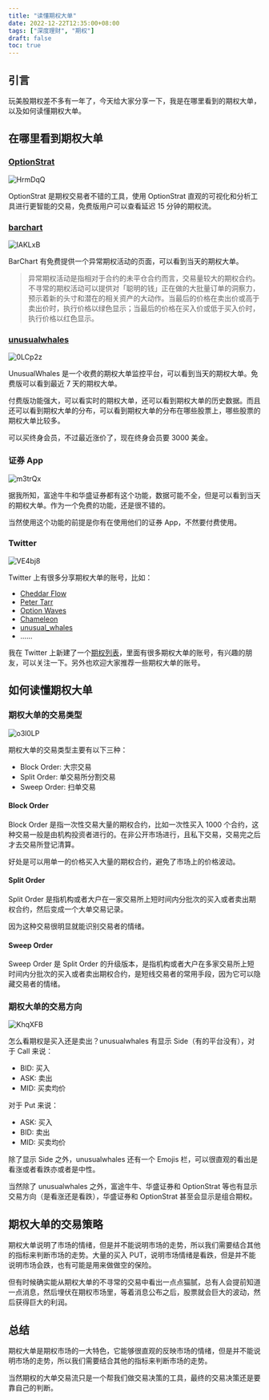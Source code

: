 ```yaml
---
title: "读懂期权大单"
date: 2022-12-22T12:35:00+08:00
tags: ["深度理财", "期权"]
draft: false
toc: true
---
```


## 引言

玩美股期权差不多有一年了，今天给大家分享一下，我是在哪里看到的期权大单，以及如何读懂期权大单。

## 在哪里看到期权大单

### [OptionStrat](https://optionstrat.com/flow/live)

![HrmDqQ](https://img.forecho.com/HrmDqQ.png)

OptionStrat 是期权交易者不错的工具，使用 OptionStrat 直观的可视化和分析工具进行更智能的交易，免费版用户可以查看延迟 15 分钟的期权流。

### [barchart](https://www.barchart.com/options/unusual-activity)

<!--more-->

![IAKLxB](https://img.forecho.com/IAKLxB.png)

BarChart 有免费提供一个异常期权活动的页面，可以看到当天的期权大单。

> 异常期权活动是指相对于合约的未平仓合约而言，交易量较大的期权合约。不寻常的期权活动可以提供对「聪明的钱」正在做的大批量订单的洞察力，预示着新的头寸和潜在的相关资产的大动作。当最后的价格在卖出价或高于卖出价时，执行价格以绿色显示；当最后的价格在买入价或低于买入价时，执行价格以红色显示。

### [unusualwhales](https://unusualwhales.com/)

![0LCp2z](https://img.forecho.com/0LCp2z.png)

UnusualWhales 是一个收费的期权大单监控平台，可以看到当天的期权大单。免费版可以看到最近 7 天的期权大单。

付费版功能强大，可以看实时的期权大单，还可以看到期权大单的历史数据。而且还可以看到期权大单的分布，可以看到期权大单的分布在哪些股票上，哪些股票的期权大单比较多。

可以买终身会员，不过最近涨价了，现在终身会员要 3000 美金。



### 证券 App

![m3trQx](https://img.forecho.com/m3trQx.PNG)

据我所知，富途牛牛和华盛证券都有这个功能，数据可能不全，但是可以看到当天的期权大单。作为一个免费的功能，还是很不错的。

当然使用这个功能的前提是你有在使用他们的证券 App，不然要付费使用。

### Twitter

![VE4bj8](https://img.forecho.com/VE4bj8.png)

Twitter 上有很多分享期权大单的账号，比如：

- [Cheddar Flow](https://twitter.com/CheddarFlow)
- [Peter Tarr](https://twitter.com/ProfitsTaken)
- [Option Waves](https://twitter.com/optionwaves)
- [Chameleon](https://twitter.com/MarketChmln)
- [unusual_whales](https://twitter.com/unusual_whales)
- ……

我在 Twitter 上新建了一个[期权列表](https://twitter.com/i/lists/1606299260877955072)，里面有很多期权大单的账号，有兴趣的朋友，可以关注一下。另外也欢迎大家推荐一些期权大单的账号。

## 如何读懂期权大单


### 期权大单的交易类型

![o3l0LP](https://img.forecho.com/o3l0LP.png)

期权大单的交易类型主要有以下三种：

- Block Order: 大宗交易
- Split Order: 单交易所分割交易
- Sweep Order: 扫单交易

#### Block Order

Block Order 是指一次性交易大量的期权合约，比如一次性买入 1000 个合约，这种交易一般是由机构投资者进行的。在非公开市场进行，且私下交易，交易完之后才去交易所登记清算。

好处是可以用单一的价格买入大量的期权合约，避免了市场上的价格波动。

#### Split Order

Split Order 是指机构或者大户在一家交易所上短时间内分批次的买入或者卖出期权合约，然后变成一个大单交易记录。

因为这种交易很明显就能识别交易者的情绪。

#### Sweep Order

Sweep Order 是 Split Order 的升级版本，是指机构或者大户在多家交易所上短时间内分批次的买入或者卖出期权合约，是短线交易者的常用手段，因为它可以隐藏交易者的情绪。

### 期权大单的交易方向

![KhqXFB](https://img.forecho.com/KhqXFB.png)

怎么看期权是买入还是卖出？unusualwhales 有显示 Side（有的平台没有），对于 Call 来说：

- BID: 买入
- ASK: 卖出
- MID: 买卖均价

对于 Put 来说：

- ASK: 买入
- BID: 卖出
- MID: 买卖均价

除了显示 Side 之外，unusualwhales 还有一个 Emojis 栏，可以很直观的看出是看涨或者看跌亦或者是中性。

当然除了 unusualwhales 之外，富途牛牛、华盛证券和 OptionStrat 等也有显示交易方向（是看涨还是看跌），华盛证券和 OptionStrat 甚至会显示是组合期权。

## 期权大单的交易策略

期权大单说明了市场的情绪，但是并不能说明市场的走势，所以我们需要结合其他的指标来判断市场的走势。大量的买入 PUT，说明市场情绪是看跌，但是并不能说明市场会跌，也有可能是用来做做空的保险。

但有时候确实能从期权大单的不寻常的交易中看出一点点猫腻，总有人会提前知道一点消息，然后埋伏在期权市场里，等着消息公布之后，股票就会巨大的波动，然后获得巨大的利润。

## 总结

期权大单是期权市场的一大特色，它能够很直观的反映市场的情绪，但是并不能说明市场的走势，所以我们需要结合其他的指标来判断市场的走势。

当然期权的大单交易流只是一个帮我们做交易决策的工具，最终的交易决策还是要靠自己的判断。